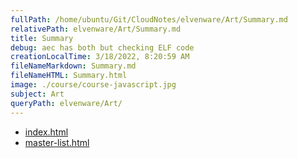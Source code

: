 ```yaml
---
fullPath: /home/ubuntu/Git/CloudNotes/elvenware/Art/Summary.md
relativePath: elvenware/Art/Summary.md
title: Summary
debug: aec has both but checking ELF code
creationLocalTime: 3/18/2022, 8:20:59 AM
fileNameMarkdown: Summary.md
fileNameHTML: Summary.html
image: ./course/course-javascript.jpg
subject: Art
queryPath: elvenware/Art/
---
```


<!-- toc -->
<!-- tocstop -->

* [index.html](index.html)
* [master-list.html](master-list.html)